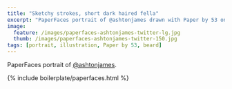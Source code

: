 ```yaml
---
title: "Sketchy strokes, short dark haired fella"
excerpt: "PaperFaces portrait of @ashtonjames drawn with Paper by 53 on an iPad."
image: 
  feature: /images/paperfaces-ashtonjames-twitter-lg.jpg
  thumb: /images/paperfaces-ashtonjames-twitter-150.jpg
tags: [portrait, illustration, Paper by 53, beard]
---
```


PaperFaces portrait of [@ashtonjames](http://twitter.com/ashtonjames).

{% include boilerplate/paperfaces.html %}